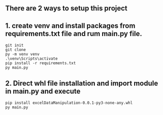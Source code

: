 ## There are 2 ways to setup this project

## 1. create venv and install packages from requirements.txt file and rum main.py file.
```
git init
git clone 
py -m venv venv
.\venv\Scripts\activate
pip install -r requirements.txt
py main.py
```

## 2. Direct whl file installation and import module in main.py and execute
```
pip install excelDataManipulation-0.0.1-py3-none-any.whl
py main.py
```


